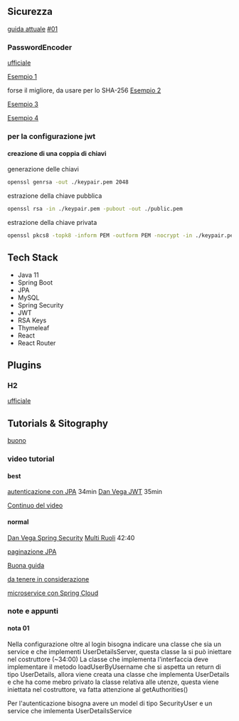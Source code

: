 

## Sicurezza


[guida attuale](https://www.codejava.net/frameworks/spring-boot/spring-security-jwt-authentication-tutorial)
[#01](https://www.javadevjournal.com/spring-security/custom-filter-in-spring-security/)
[](https://stackoverflow.com/questions/31826233/custom-authentication-manager-with-spring-security-and-java-configuration)
[](https://stackoverflow.com/questions/70101522/how-the-spring-security-authenticationmanager-authenticate-method-is-able-to-c)
[](https://stackoverflow.com/questions/73037471/spring-get-instance-of-authenticationmanager-complicated-since-websecurityconfig)
[](https://spring.io/blog/2022/02/21/spring-security-without-the-websecurityconfigureradapter)
[](https://www.baeldung.com/spring-security-authenticationmanagerresolver)
[](https://medium.com/geekculture/spring-security-in-motion-part-1-8fc2644244f)
[](https://www.appsdeveloperblog.com/migrating-from-deprecated-websecurityconfigureradapter/)


### PasswordEncoder
[ufficiale](https://www.baeldung.com/spring-security-5-password-storage)

[Esempio 1](https://www.dontpanicblog.co.uk/2022/03/14/spring-security-delegating-password-encoder/)

forse il migliore, da usare per lo SHA-256
[Esempio 2](https://springhow.com/spring-security-password-encoder/)

[Esempio 3](https://blog.marcosbarbero.com/password-encoder-migration-spring-security-5/)

[Esempio 4](https://howtodoinjava.com/spring-security/password-encoders/)



### per la configurazione jwt
#### creazione di una coppia di chiavi

generazione delle chiavi
```bash
openssl genrsa -out ./keypair.pem 2048
```

estrazione della chiave pubblica
```bash
openssl rsa -in ./keypair.pem -pubout -out ./public.pem
```

estrazione della chiave privata
```bash
openssl pkcs8 -topk8 -inform PEM -outform PEM -nocrypt -in ./keypair.pem -out ./private.pem
```

## Tech Stack
- Java 11
- Spring Boot
- JPA
- MySQL
- Spring Security
- JWT
- RSA Keys
- Thymeleaf
- React
- React Router


## Plugins

### H2
[ufficiale](https://www.baeldung.com/spring-boot-h2-database)


## Tutorials & Sitography

[buono](https://github.com/javadevjournal/javadevjournal/tree/master/spring-security/spring-security-series)


### video tutorial

#### best
[autenticazione con JPA](https://www.youtube.com/watch?v=awcCiqBO36E)
34min
[Dan Vega JWT](https://www.youtube.com/watch?v=KYNR5js2cXE)
35min

[Continuo del video](https://www.youtube.com/watch?v=UaB-0e76LdQ)

#### normal
[Dan Vega Spring Security](https://www.youtube.com/watch?v=d7ZmZFbE_qY)
[Multi Ruoli](https://www.youtube.com/watch?v=ErwPP7xLwDY)
42:40


[paginazione JPA](https://www.danvega.dev/blog/2022/05/12/spring-data-jpa-pagination/)

[Buona guida](https://www.baeldung.com/role-and-privilege-for-spring-security-registration)

[da tenere in considerazione](https://stackoverflow.com/questions/44046154/multiple-home-pages-for-different-roles-in-spring-security)

[microservice con Spring Cloud](https://www.youtube.com/watch?v=p485kUNpPvE)

### note e appunti
#### nota 01
Nella configurazione oltre al login bisogna indicare una classe che 
sia un service e che implementi UserDetailsServer, questa classe la si può 
iniettare nel costruttore (~34:00) 
La classe che implementa l'interfaccia deve implementare il metodo loadUserByUsername
che si aspetta un return di tipo UserDetails, allora viene creata una classe che implementa
UserDetails e che ha come mebro privato la classe relativa alle utenze, 
questa viene iniettata nel costruttore, va fatta attenzione al 
getAuthorities()


Per l'autenticazione bisogna avere un model di tipo SecurityUser 
e un service che imlementa UserDetailsService 